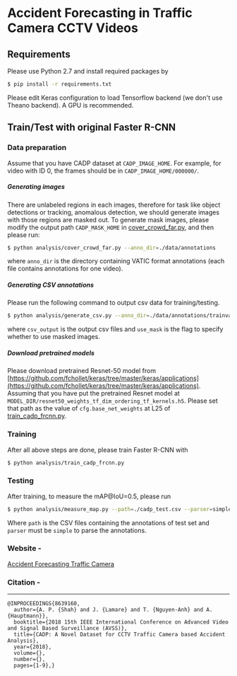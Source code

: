 Accident Forecasting in Traffic Camera CCTV Videos
====

## Requirements

Please use Python 2.7 and install required packages by
```bash
$ pip install -r requirements.txt
```
Please edit Keras configuration to load Tensorflow backend (we don't use Theano backend).
A GPU is recommended.
## Train/Test with original Faster R-CNN

### Data preparation

Assume that you have CADP dataset at `CADP_IMAGE_HOME`. 
For example, for video with ID 0, the frames should be in `CADP_IMAGE_HOME/000000/`.

##### Generating images

There are unlabeled regions in each images, therefore for task like object detections or tracking, anomalous detection, we should generate images with those regions are masked out.
To generate mask images, please modify the output path `CADP_MASK_HOME` in [cover_crowd_far.py](./analysis/cover_crowd_far.py), and then please run:

```bash
$ python analysis/cover_crowd_far.py --anno_dir=./data/annotations
```
where `anno_dir` is the directory containing VATIC format annotations (each file contains annotations for one video).

##### Generating CSV annotations
Please run the following command to output csv data for training/testing.

```bash
$ python analysis/generate_csv.py --anno_dir=./data/annotations/trainval/ --csv_output=./cadp_train.csv --use_mask=True
```
where `csv_output` is the output csv files and `use_mask` is the flag to specify whether to use masked images.

##### Download pretrained models
Please download pretrained Resnet-50 model from [https://github.com/fchollet/keras/tree/master/keras/applications](https://github.com/fchollet/keras/tree/master/keras/applications).
Assuming that you have put the pretrained Resnet model at `MODEL_DIR/resnet50_weights_tf_dim_ordering_tf_kernels.h5`.
Please set that path as the value of `cfg.base_net_weights` at L25 of [train_cadp_frcnn.py](./analysis/train_cadp_frcnn.py#L25).


### Training

After all above steps are done, please train Faster R-CNN with

```bash
$ python analysis/train_cadp_frcnn.py
```

### Testing

After training, to measure the mAP@IoU=0.5, please run

```bash
$ python analysis/measure_map.py --path=./cadp_test.csv --parser=simple
```
Where `path` is the CSV files containing the annotations of test set and `parser` must be `simple` to parse the annotations.


### Website - 

[Accident Forecasting Traffic Camera](https://ankitshah009.github.io/accident_forecasting_traffic_camera)

### Citation -
------------------------

```
@INPROCEEDINGS{8639160,
  author={A. P. {Shah} and J. {Lamare} and T. {Nguyen-Anh} and A. {Hauptmann}},
  booktitle={2018 15th IEEE International Conference on Advanced Video and Signal Based Surveillance (AVSS)}, 
  title={CADP: A Novel Dataset for CCTV Traffic Camera based Accident Analysis}, 
  year={2018},
  volume={},
  number={},
  pages={1-9},}
```

